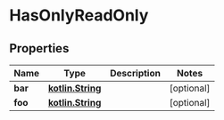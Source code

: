 # HasOnlyReadOnly

## Properties
Name | Type | Description | Notes
------------ | ------------- | ------------- | -------------
**bar** | [**kotlin.String**](.md) |  |  [optional]
**foo** | [**kotlin.String**](.md) |  |  [optional]
